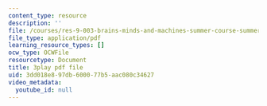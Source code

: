 ```yaml
---
content_type: resource
description: ''
file: /courses/res-9-003-brains-minds-and-machines-summer-course-summer-2015/3dd018e897db600077b5aac080c34627_Ch56tU3wb9c.pdf
file_type: application/pdf
learning_resource_types: []
ocw_type: OCWFile
resourcetype: Document
title: 3play pdf file
uid: 3dd018e8-97db-6000-77b5-aac080c34627
video_metadata:
  youtube_id: null
---
```

